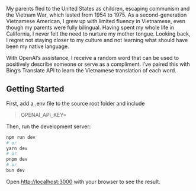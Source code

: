 My parents fled to the United States as children, escaping communism and the Vietnam War, which lasted from 1954 to 1975. As a second-generation Vietnamese American, I grew up with limited fluency in Vietnamese, even though my parents were fully bilingual. Having spent my whole life in California, I never felt the need to nurture my mother tongue. Looking back, I regret not staying closer to my culture and not learning what should have been my native language.

With OpenAI’s assistance, I receive a random word that can be used to positively describe someone or serve as a compliment. I’ve paired this with Bing’s Translate API to learn the Vietnamese translation of each word.

## Getting Started

First, add a .env file to the source root folder and include 
> OPENAI_API_KEY=

Then, run the development server:

```bash
npm run dev
# or
yarn dev
# or
pnpm dev
# or
bun dev
```

Open [http://localhost:3000](http://localhost:3000) with your browser to see the result.


